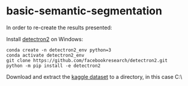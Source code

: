 # basic-semantic-segmentation

In order to re-create the results presented:

Install [detectron2](https://github.com/facebookresearch/detectron2) on Windows:
```
conda create -n detectron2_env python=3
conda activate detectron2_env
git clone https://github.com/facebookresearch/detectron2.git
python -m pip install -e detectron2
```

Download and extract the [kaggle dataset]() to a directory, in this case C:\
